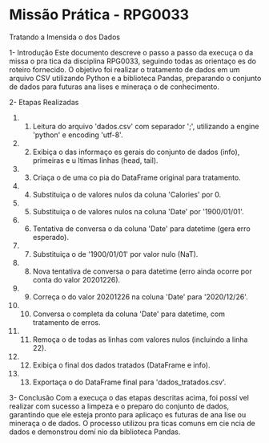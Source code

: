 # Missão Prática - RPG0033
Tratando a Imensida o dos Dados

1- Introdução
Este documento descreve o passo a passo da execuça o da missa o pra tica da disciplina RPG0033,
seguindo todas as orientaço es do roteiro fornecido. O objetivo foi realizar o tratamento de dados
em um arquivo CSV utilizando Python e a biblioteca Pandas, preparando o conjunto de dados
para futuras ana lises e mineraça o de conhecimento.

2- Etapas Realizadas

1. 1. Leitura do arquivo 'dados.csv' com separador ';', utilizando a engine 'python' e encoding
'utf-8'.
2. 2. Exibiça o das informaço es gerais do conjunto de dados (info), primeiras e u ltimas linhas
(head, tail).
3. 3. Criaça o de uma co pia do DataFrame original para tratamento.
4. 4. Substituiça o de valores nulos da coluna 'Calories' por 0.
5. 5. Substituiça o de valores nulos na coluna 'Date' por '1900/01/01'.
6. 6. Tentativa de conversa o da coluna 'Date' para datetime (gera erro esperado).
7. 7. Substituiça o de '1900/01/01' por valor nulo (NaT).
8. 8. Nova tentativa de conversa o para datetime (erro ainda ocorre por conta do valor
20201226).
9. 9. Correça o do valor 20201226 na coluna 'Date' para '2020/12/26'.
10. 10. Conversa o completa da coluna 'Date' para datetime, com tratamento de erros.
11. 11. Remoça o de todas as linhas com valores nulos (incluindo a linha 22).
12. 12. Exibiça o final dos dados tratados (DataFrame e info).
13. 13. Exportaça o do DataFrame final para 'dados_tratados.csv'.

3- Conclusão
Com a execuça o das etapas descritas acima, foi possí vel realizar com sucesso a limpeza e o
preparo do conjunto de dados, garantindo que ele esteja pronto para aplicaço es futuras de
ana lise ou mineraça o de dados. O processo utilizou pra ticas comuns em cie ncia de dados e
demonstrou domí nio da biblioteca Pandas.
